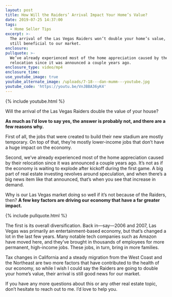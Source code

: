 ```yaml
---
layout: post
title: How Will the Raiders’ Arrival Impact Your Home’s Value?
date: 2019-07-25 14:37:00
tags:
  - Home Seller Tips
excerpt: >-
  The arrival of the Las Vegas Raiders won’t double your home’s value, but it’s
  still beneficial to our market.
enclosure:
pullquote: >-
  We’ve already experienced most of the home appreciation caused by their
  relocation since it was announced a couple years ago.
enclosure_type: video/mp4
enclosure_time:
use_youtube_image: true
youtube_alternate_image: /uploads/7-18---dan-mumm---youtube.jpg
youtube_code: 'https://youtu.be/VnJBBA36yK4'
---
```


{% include youtube.html %}

Will the arrival of the Las Vegas Raiders double the value of your house?

**As much as I’d love to say yes, the answer is probably not, and there are a few reasons why.&nbsp;**

First of all, the jobs that were created to build their new stadium are mostly temporary. On top of that, they’re mostly lower-income jobs that don’t have a huge impact on the economy.&nbsp;

Second, we’ve already experienced most of the home appreciation caused by their relocation since it was announced a couple years ago. It’s not as if the economy is waiting to explode after kickoff during the first game. A big part of real estate investing revolves around speculation, and when there’s a big news item like that announced, that’s when you see that increase in demand.&nbsp;

Why is our Las Vegas market doing so well if it’s not because of the Raiders, then? **A few key factors are driving our economy that have a far greater impact.**

{% include pullquote.html %}

The first is its overall diversification. Back in—say—2006 and 2007, Las Vegas was primarily an entertainment-based economy, but that’s changed a lot in the last few years. Many notable tech companies such as Amazon have moved here, and they’ve brought in thousands of employees for more permanent, high-income jobs. These jobs, in turn, bring in more families.&nbsp;

Tax changes in California and a steady migration from the West Coast and the Northeast are two more factors that have contributed to the health of our economy, so while I wish I could say the Raiders are going to double your home’s value, their arrival is still good news for our market.&nbsp;

If you have any more questions about this or any other real estate topic, don’t hesitate to reach out to me. I’d love to help you.&nbsp;